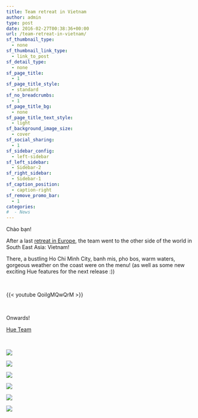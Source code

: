 ```yaml
---
title: Team retreat in Vietnam
author: admin
type: post
date: 2016-02-27T00:38:36+00:00
url: /team-retreat-in-vietnam/
sf_thumbnail_type:
  - none
sf_thumbnail_link_type:
  - link_to_post
sf_detail_type:
  - none
sf_page_title:
  - 1
sf_page_title_style:
  - standard
sf_no_breadcrumbs:
  - 1
sf_page_title_bg:
  - none
sf_page_title_text_style:
  - light
sf_background_image_size:
  - cover
sf_social_sharing:
  - 1
sf_sidebar_config:
  - left-sidebar
sf_left_sidebar:
  - Sidebar-2
sf_right_sidebar:
  - Sidebar-1
sf_caption_position:
  - caption-right
sf_remove_promo_bar:
  - 1
categories:
#  - News
---
```


Chào bạn!

After a last [retreat in Europe][1], the team went to the other side of the world in South East Asia: Vietnam!

There, a bustling Ho Chi Minh City, banh mis, pho bos, warm waters, gorgeous weather on the coast were on the menu! (as well as some new exciting Hue features for the next release :))

&nbsp;

{{< youtube QoiIgMQwQrM >}}

&nbsp;

Onwards!

[Hue Team][2]

&nbsp;

[<img src="https://cdn.gethue.com/uploads/2015/12/2015-11-14-19.16.19-1-1024x768.jpg"  />][3]

[<img src="https://cdn.gethue.com/uploads/2015/12/2015-11-15-20.45.11-1024x768.jpg"  />][4]

[<img src="https://cdn.gethue.com/uploads/2015/12/2015-11-16-05.50.06-1024x768.jpg"  />][5]

[<img src="https://cdn.gethue.com/uploads/2015/12/2015-11-17-09.30.16-1024x768.jpg"  />][6]

[<img src="https://cdn.gethue.com/uploads/2015/12/2015-11-20-11.50.09-1024x768.jpg"  />][7]

[<img src="https://cdn.gethue.com/uploads/2015/12/2015-11-20-22.30.38-1-1024x768.jpg"  />][8]

[1]: https://gethue.com/team-retreat-in-spain-amsterdam/
[2]: https://twitter.com/gethue
[3]: https://cdn.gethue.com/uploads/2015/12/2015-11-14-19.16.19-1.jpg
[4]: https://cdn.gethue.com/uploads/2015/12/2015-11-15-20.45.11.jpg
[5]: https://cdn.gethue.com/uploads/2015/12/2015-11-16-05.50.06.jpg
[6]: https://cdn.gethue.com/uploads/2015/12/2015-11-17-09.30.16.jpg
[7]: https://cdn.gethue.com/uploads/2015/12/2015-11-20-11.50.09.jpg
[8]: https://cdn.gethue.com/uploads/2015/12/2015-11-20-22.30.38-1.jpg
